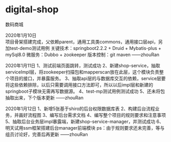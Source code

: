 # digital-shop
数码商城

2020年1月10日  
项目骨架搭建完成，父依赖parent，通用工具类commons，通用接口层api，另加test-demo测试用例
关键技术：springboot2.2.2 + Druid + Mybatis-plus + mySql8.0
微服务：Dubbo + zookeeper
版本控制：git maven    ——zhouRan

2020年1月11日
1、测试前端页面跳转，测试成功
2、新建shop-service，抽取serviceImpl层，将zookeeper扫描包和mapperscan放在此层，这个模块负责整个项目的接口，并暴露服务。
3、抽取api层的与数据库交互的依赖，service层要将这些依赖排除，以后只需要调用接口方法即可，所以以后impl层和新建的springboot子模块无需再写数据源。
4、test-mp测试用例测试成功
5、还未将包抽取出来，下个版本更新
——zhouRan

2020年1月12日
1、新增5张基于shiro的后台权限数据库表
2、构建后台流程业务，并画好流程图
3、编写后台需求文档
4、编写整个项目的规则要求和注意事项
5、抽取后台业务层impl暴露端，新建shop-service-manager，并测试成功
6、明天试用ssm框架搭建后台manager前端模块
ps：由于规则要求还未完善，等与组员讨论好，完善后再更新
——zhouRan
